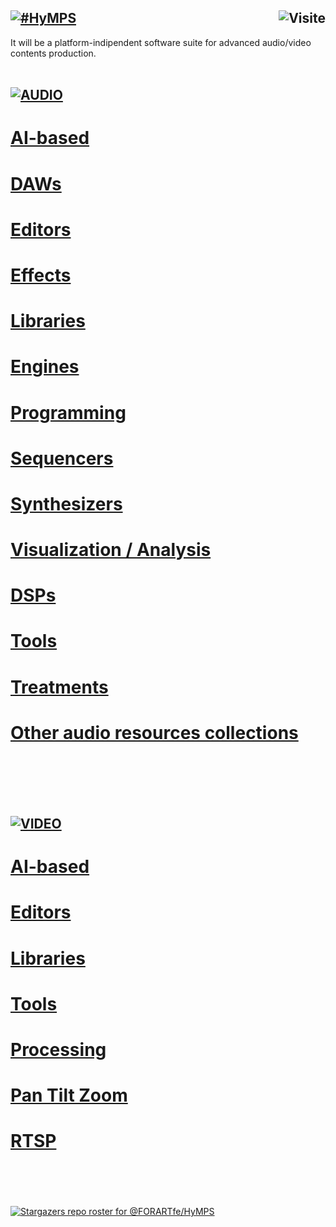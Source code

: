 ## [![#HyMPS](http://www.forart.it/progetti/HyMPS/logo.png)](https://forart.it/HyMPS/ "HYbrid Multimedia Production Suite") <img src="https://c.andyhoppe.com/1686913050" align="right" style="border:none" alt="Visite" />
It will be a platform-indipendent software suite for advanced audio/video contents production.
<br></br>
## [![AUDIO](https://flat.badgen.net/badge/HyMPS/AUDIO/green?scale=3)]()
# [AI-based](https://github.com/forart/HyMPS/blob/main/Audio/AI-based.md#--)
# [DAWs](https://github.com/forart/HyMPS/blob/main/Audio/DAWs.md#--)
# [Editors](https://github.com/forart/HyMPS/blob/main/Audio/Editors.md#--)
# [Effects](https://github.com/forart/HyMPS/blob/main/Audio/Effects.md#--)
# [Libraries](https://github.com/forart/HyMPS/blob/main/Audio/Libraries.md#--)
# [Engines](https://github.com/forart/HyMPS/blob/main/Audio/Engines.md#--)
# [Programming](https://github.com/forart/HyMPS/blob/main/Audio/Programming.md#--)
# [Sequencers](https://github.com/forart/HyMPS/blob/main/Audio/Sequencers.md#--)
# [Synthesizers](https://github.com/forart/HyMPS/blob/main/Audio/Synths.md#--)
# [Visualization / Analysis](https://github.com/forart/HyMPS/blob/main/Audio/Visualysis.md#--)
# [DSPs](https://github.com/forart/HyMPS/blob/main/Audio/DSPs.md#--)
# [Tools](https://github.com/forart/HyMPS/blob/main/Audio/Tools.md#--)
# [Treatments](https://github.com/forart/HyMPS/blob/main/Audio/Treatments.md#--)

# [Other audio resources collections](https://github.com/forart/HyMPS/blob/main/Audio/Collections.md)
<br></br>
<br></br>
## [![VIDEO](https://flat.badgen.net/badge/HyMPS/VIDEO/green?scale=3)]()
# [AI-based](https://github.com/forart/HyMPS/blob/main/Video/AI-based.md#--)
# [Editors](https://github.com/forart/HyMPS/blob/main/Video/Editors.md#--)
# [Libraries](https://github.com/forart/HyMPS/blob/main/Video/Libraries.md#--)
# [Tools](https://github.com/forart/HyMPS/blob/main/Video/Tools.md#--)
# [Processing](https://github.com/forart/HyMPS/blob/main/Video/Processing.md#--)
# [Pan Tilt Zoom](https://github.com/forart/HyMPS/blob/main/Video/PTZ.md#--)
# [RTSP](https://github.com/forart/HyMPS/blob/main/Video/RTSP.md#--)
<br></br>
<br></br>
[![Stargazers repo roster for @FORARTfe/HyMPS](https://reporoster.com/stars/dark/FORARTfe/HyMPS)](https://github.com/FORARTfe/HyMPS/stargazers)
